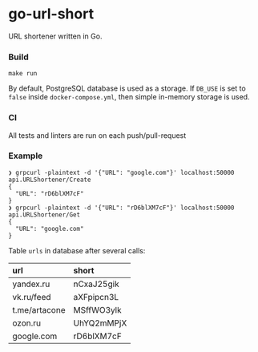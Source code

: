 # go-url-short

URL shortener written in Go.

### Build
```shell
make run
```
By default, PostgreSQL database is used as a storage.
If `DB_USE` is set to `false` inside `docker-compose.yml`, then simple in-memory
storage is used.

### CI
All tests and linters are run on each push/pull-request

### Example
```shell
❯ grpcurl -plaintext -d '{"URL": "google.com"}' localhost:50000 api.URLShortener/Create
{
  "URL": "rD6blXM7cF"
}
❯ grpcurl -plaintext -d '{"URL": "rD6blXM7cF"}' localhost:50000 api.URLShortener/Get
{
  "URL": "google.com"
}
```
Table `urls` in database after several calls:

| url | short |
| :--- | :--- |
| yandex.ru | nCxaJ25gik |
| vk.ru/feed | aXFpipcn3L |
| t.me/artacone | MSffWO3ylk |
| ozon.ru | UhYQ2mMPjX |
| google.com | rD6blXM7cF |
